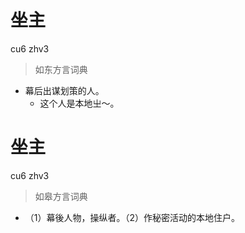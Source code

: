 # 坐主
cu6 zhv3
> 如东方言词典
- 幕后出谋划策的人。
  - 这个人是本地㞢～。

# 坐主
cu6 zhv3
> 如皋方言词典
- （1）幕後人物，操纵者。（2）作秘密活动的本地住户。
